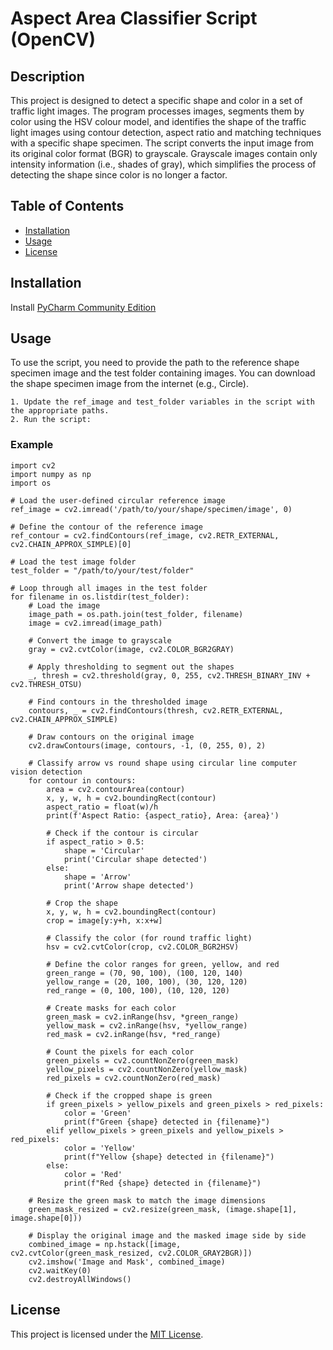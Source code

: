 
# Aspect Area Classifier Script (OpenCV)
## Description
This project is designed to detect a specific shape and color in a set of traffic light images. The program processes images, segments them by color using the HSV colour model, and identifies the shape of the traffic light images using contour detection, aspect ratio and matching techniques with a specific shape specimen. The script converts the input image from its original color format (BGR) to grayscale. Grayscale images contain only intensity information (i.e., shades of gray), which simplifies the process of detecting the shape since color is no longer a factor.

## Table of Contents
- [Installation](#installation)
- [Usage](#usage)
- [License](#license)

## Installation
Install [PyCharm Community Edition](https://www.jetbrains.com/pycharm/download/?section=windows)

## Usage
To use the script, you need to provide the path to the reference shape specimen image and the test folder containing images. You can download the shape specimen image from the internet (e.g., Circle).

    1. Update the ref_image and test_folder variables in the script with the appropriate paths.
    2. Run the script:

### Example
    import cv2
    import numpy as np
    import os

    # Load the user-defined circular reference image
    ref_image = cv2.imread('/path/to/your/shape/specimen/image', 0)

    # Define the contour of the reference image
    ref_contour = cv2.findContours(ref_image, cv2.RETR_EXTERNAL, cv2.CHAIN_APPROX_SIMPLE)[0]

    # Load the test image folder
    test_folder = "/path/to/your/test/folder"

    # Loop through all images in the test folder
    for filename in os.listdir(test_folder):
        # Load the image
        image_path = os.path.join(test_folder, filename)
        image = cv2.imread(image_path)

        # Convert the image to grayscale
        gray = cv2.cvtColor(image, cv2.COLOR_BGR2GRAY)

        # Apply thresholding to segment out the shapes
        _, thresh = cv2.threshold(gray, 0, 255, cv2.THRESH_BINARY_INV + cv2.THRESH_OTSU)

        # Find contours in the thresholded image
        contours, _ = cv2.findContours(thresh, cv2.RETR_EXTERNAL, cv2.CHAIN_APPROX_SIMPLE)

        # Draw contours on the original image
        cv2.drawContours(image, contours, -1, (0, 255, 0), 2)

        # Classify arrow vs round shape using circular line computer vision detection
        for contour in contours:
            area = cv2.contourArea(contour)
            x, y, w, h = cv2.boundingRect(contour)
            aspect_ratio = float(w)/h
            print(f'Aspect Ratio: {aspect_ratio}, Area: {area}')

            # Check if the contour is circular
            if aspect_ratio > 0.5:
                shape = 'Circular'
                print('Circular shape detected')
            else:
                shape = 'Arrow'
                print('Arrow shape detected')

            # Crop the shape
            x, y, w, h = cv2.boundingRect(contour)
            crop = image[y:y+h, x:x+w]

            # Classify the color (for round traffic light)
            hsv = cv2.cvtColor(crop, cv2.COLOR_BGR2HSV)

            # Define the color ranges for green, yellow, and red
            green_range = (70, 90, 100), (100, 120, 140)
            yellow_range = (20, 100, 100), (30, 120, 120)
            red_range = (0, 100, 100), (10, 120, 120)

            # Create masks for each color
            green_mask = cv2.inRange(hsv, *green_range)
            yellow_mask = cv2.inRange(hsv, *yellow_range)
            red_mask = cv2.inRange(hsv, *red_range)

            # Count the pixels for each color
            green_pixels = cv2.countNonZero(green_mask)
            yellow_pixels = cv2.countNonZero(yellow_mask)
            red_pixels = cv2.countNonZero(red_mask)

            # Check if the cropped shape is green
            if green_pixels > yellow_pixels and green_pixels > red_pixels:
                color = 'Green'
                print(f"Green {shape} detected in {filename}")
            elif yellow_pixels > green_pixels and yellow_pixels > red_pixels:
                color = 'Yellow'
                print(f"Yellow {shape} detected in {filename}")
            else:
                color = 'Red'
                print(f"Red {shape} detected in {filename}")

        # Resize the green mask to match the image dimensions
        green_mask_resized = cv2.resize(green_mask, (image.shape[1], image.shape[0]))

        # Display the original image and the masked image side by side
        combined_image = np.hstack([image, cv2.cvtColor(green_mask_resized, cv2.COLOR_GRAY2BGR)])
        cv2.imshow('Image and Mask', combined_image)
        cv2.waitKey(0)
        cv2.destroyAllWindows()

## License
This project is licensed under the [MIT License](https://www.mit.edu/~amini/LICENSE.md).




